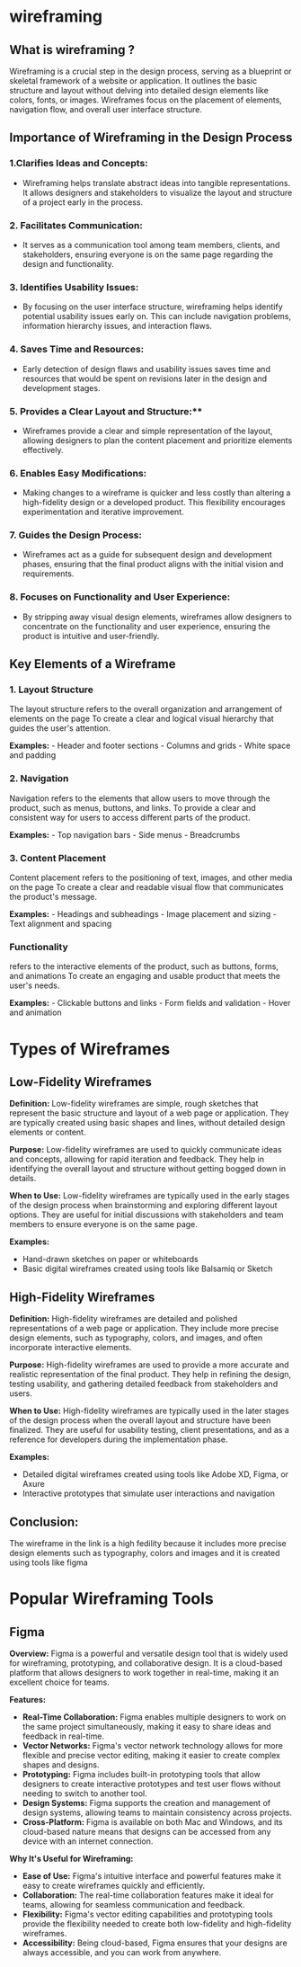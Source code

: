 # wireframing

## What is wireframing ?
Wireframing is a crucial step in the design process, serving as a blueprint or skeletal framework of a website or application. It outlines the basic structure and layout without delving into detailed design elements like colors, fonts, or images. Wireframes focus on the placement of elements, navigation flow, and overall user interface structure.

## Importance of Wireframing in the Design Process

### 1.Clarifies Ideas and Concepts:

* Wireframing helps translate abstract ideas into tangible representations. It allows designers and stakeholders to visualize the layout and structure of a project early in the process.
  
### 2. Facilitates Communication:

* It serves as a communication tool among team members, clients, and stakeholders, ensuring everyone is on the same page regarding the design and functionality.
 
### 3. Identifies Usability Issues:

* By focusing on the user interface structure, wireframing helps identify potential usability issues early on. This can include navigation problems, information hierarchy issues, and interaction flaws.
 
### 4. Saves Time and Resources:

* Early detection of design flaws and usability issues saves time and resources that would be spent on revisions later in the design and development stages.
  
### 5. Provides a Clear Layout and Structure:**

- Wireframes provide a clear and simple representation of the layout, allowing designers to plan the content placement and prioritize elements effectively.
  
### 6. Enables Easy Modifications:

* Making changes to a wireframe is quicker and less costly than altering a high-fidelity design or a developed product. This flexibility encourages experimentation and iterative improvement.

### 7. Guides the Design Process:

* Wireframes act as a guide for subsequent design and development phases, ensuring that the final product aligns with the initial vision and requirements.
  
### 8. Focuses on Functionality and User Experience:

* By stripping away visual design elements, wireframes allow designers to concentrate on the functionality and user experience, ensuring the product is intuitive and user-friendly.
## Key Elements of a Wireframe 

### 1. Layout Structure
The layout structure refers to the overall organization and arrangement of elements on the page To create a clear and logical visual hierarchy that guides the user's attention.

**Examples:** - Header and footer sections - Columns and grids - White space and padding 

### 2. Navigation 
Navigation refers to the elements that allow users to move through the product, such as menus, buttons, and links.
To provide a clear and consistent way for users to access different parts of the product. 

**Examples:** - Top navigation bars - Side menus - Breadcrumbs 

### 3. Content Placement 
Content placement refers to the positioning of text, images, and other media on the page To create a clear and readable visual flow that communicates the product's message. 

**Examples:** - Headings and subheadings - Image placement and sizing - Text alignment and spacing 

### Functionality

refers to the interactive elements of the product, such as buttons, forms, and animations To create an engaging and usable product that meets the user's needs. 

**Examples:** - Clickable buttons and links - Form fields and validation - Hover and animation

# Types of Wireframes

## Low-Fidelity Wireframes
**Definition:** Low-fidelity wireframes are simple, rough sketches that represent the basic structure and layout of a web page or application. They are typically created using basic shapes and lines, without detailed design elements or content.

**Purpose:** Low-fidelity wireframes are used to quickly communicate ideas and concepts, allowing for rapid iteration and feedback. They help in identifying the overall layout and structure without getting bogged down in details.

**When to Use:** Low-fidelity wireframes are typically used in the early stages of the design process when brainstorming and exploring different layout options. They are useful for initial discussions with stakeholders and team members to ensure everyone is on the same page.

**Examples:**
- Hand-drawn sketches on paper or whiteboards
- Basic digital wireframes created using tools like Balsamiq or Sketch

## High-Fidelity Wireframes
**Definition:** High-fidelity wireframes are detailed and polished representations of a web page or application. They include more precise design elements, such as typography, colors, and images, and often incorporate interactive elements.

**Purpose:** High-fidelity wireframes are used to provide a more accurate and realistic representation of the final product. They help in refining the design, testing usability, and gathering detailed feedback from stakeholders and users.

**When to Use:** High-fidelity wireframes are typically used in the later stages of the design process when the overall layout and structure have been finalized. They are useful for usability testing, client presentations, and as a reference for developers during the implementation phase.

**Examples:**
- Detailed digital wireframes created using tools like Adobe XD, Figma, or Axure
- Interactive prototypes that simulate user interactions and navigation

## Conclusion: 
The wireframe in the link is a high fedility because it includes more precise design elements such as typography, colors and images and it is created using tools like figma

# Popular Wireframing Tools

## Figma
**Overview:** Figma is a powerful and versatile design tool that is widely used for wireframing, prototyping, and collaborative design. It is a cloud-based platform that allows designers to work together in real-time, making it an excellent choice for teams.

**Features:**
- **Real-Time Collaboration:** Figma enables multiple designers to work on the same project simultaneously, making it easy to share ideas and feedback in real-time.
- **Vector Networks:** Figma's vector network technology allows for more flexible and precise vector editing, making it easier to create complex shapes and designs.
- **Prototyping:** Figma includes built-in prototyping tools that allow designers to create interactive prototypes and test user flows without needing to switch to another tool.
- **Design Systems:** Figma supports the creation and management of design systems, allowing teams to maintain consistency across projects.
- **Cross-Platform:** Figma is available on both Mac and Windows, and its cloud-based nature means that designs can be accessed from any device with an internet connection.

**Why It's Useful for Wireframing:**
- **Ease of Use:** Figma's intuitive interface and powerful features make it easy to create wireframes quickly and efficiently.
- **Collaboration:** The real-time collaboration features make it ideal for teams, allowing for seamless communication and feedback.
- **Flexibility:** Figma's vector editing capabilities and prototyping tools provide the flexibility needed to create both low-fidelity and high-fidelity wireframes.
- **Accessibility:** Being cloud-based, Figma ensures that your designs are always accessible, and you can work from anywhere.





